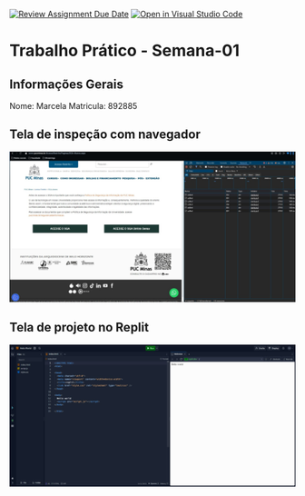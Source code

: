 [![Review Assignment Due Date](https://classroom.github.com/assets/deadline-readme-button-22041afd0340ce965d47ae6ef1cefeee28c7c493a6346c4f15d667ab976d596c.svg)](https://classroom.github.com/a/fWV9gbnp)
[![Open in Visual Studio Code](https://classroom.github.com/assets/open-in-vscode-2e0aaae1b6195c2367325f4f02e2d04e9abb55f0b24a779b69b11b9e10269abc.svg)](https://classroom.github.com/online_ide?assignment_repo_id=18199629&assignment_repo_type=AssignmentRepo)
# Trabalho Prático - Semana-01

## Informações Gerais
Nome: Marcela
Matricula: 892885

## Tela de inspeção com navegador
![Tela de inspeção](prints/TelaNetwork1.jpeg)

## Tela de projeto no Replit
![Tela de projeto](prints/HelloWord1.jpeg)
